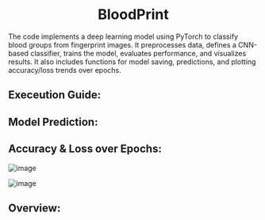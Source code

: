 <h1 align="center">BloodPrint</h1>
The code implements a deep learning model using PyTorch to classify blood groups from fingerprint images. It preprocesses data, defines a CNN-based classifier, trains the model, evaluates performance, and visualizes results. It also includes functions for model saving, predictions, and plotting accuracy/loss trends over epochs.

## Execeution Guide:


## Model Prediction:


## Accuracy & Loss over Epochs:

![image](https://github.com/user-attachments/assets/d1600ee6-3019-4baa-b8bd-fab3789954a1)

![image](https://github.com/user-attachments/assets/b6a77f23-fc87-430e-ac7a-d1230a4f5116)

## Overview:

